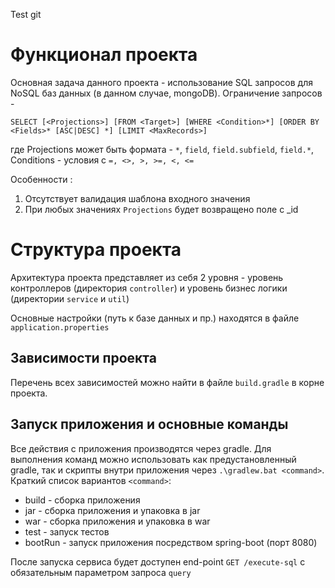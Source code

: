 Test git
# Функционал проекта
Основная задача данного проекта - использование SQL запросов для NoSQL баз данных (в данном случае, mongoDB).
Ограничение запросов - 

`SELECT [<Projections>] [FROM <Target>]
 [WHERE <Condition>*]
 [ORDER BY <Fields>* [ASC|DESC] *]
 [LIMIT <MaxRecords>]`
 
 где Projections может быть формата - `*`, `field`, `field.subfield`, `field.*`,
 Conditions - условия с `=, <>, >, >=, <, <=`
 
 Особенности : 
 1. Отсутствует валидация шаблона входного значения
 2. При любых значениях `Projections` будет возвращено поле с _id
 
# Структура проекта
Архитектура проекта представляет из себя 2 уровня - уровень контроллеров (директория `controller`)
и уровень бизнес логики (директории `service` и `util`)

Основные настройки (путь к базе данных и пр.) находятся в файле `application.properties`

## Зависимости проекта
Перечень всех зависимостей можно найти в файле `build.gradle` в корне проекта.
  
## Запуск приложения и основные команды
Все действия с приложения производятся через gradle. Для выполнения команд можно использовать как предустановленный gradle, 
так и скрипты внутри приложения через `.\gradlew.bat <command>`. 
Краткий список вариантов `<command>`: 
* build - сборка приложения
* jar - сборка приложения и упаковка в jar
* war - сборка приложения и упаковка в war
* test - запуск тестов
* bootRun - запуск приложения посредством spring-boot (порт 8080)

После запуска сервиса будет доступен end-point `GET /execute-sql` с обязательным параметром запроса `query` 